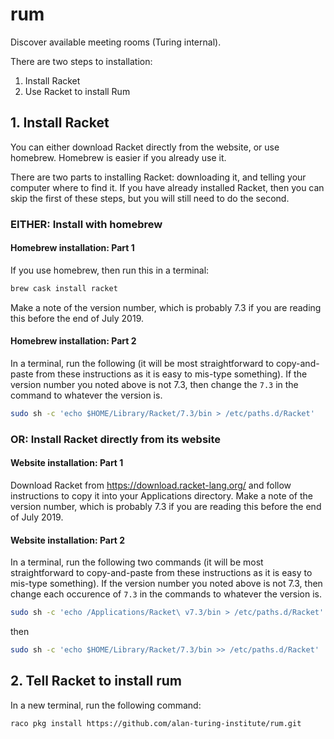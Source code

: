 # rum

Discover available meeting rooms (Turing internal).

There are two steps to installation:

1. Install Racket
2. Use Racket to install Rum

## 1. Install Racket

You can either download Racket directly from the website, or use
homebrew. Homebrew is easier if you already use it.

There are two parts to installing Racket: downloading it, and telling your
computer where to find it. If you have already installed Racket, then you can
skip the first of these steps, but you will still need to do the second.

### EITHER: Install with homebrew 

#### Homebrew installation: Part 1

If you use homebrew, then run this in a terminal: 
```sh
brew cask install racket
```

Make a note of the version number, which is probably 7.3 if you are reading this
before the end of July 2019.

#### Homebrew installation: Part 2

In a terminal, run the following (it will be most straightforward to
copy-and-paste from these instructions as it is easy to mis-type something). If
the version number you noted above is not 7.3, then change the `7.3` in the
command to whatever the version is.

```sh
sudo sh -c 'echo $HOME/Library/Racket/7.3/bin > /etc/paths.d/Racket'
```

### OR: Install Racket directly from its website

#### Website installation: Part 1

Download Racket from https://download.racket-lang.org/ and follow instructions
to copy it into your Applications directory. Make a note of the version number,
which is probably 7.3 if you are reading this before the end of July 2019.

#### Website installation: Part 2

In a terminal, run the following two commands (it will be most straightforward
to copy-and-paste from these instructions as it is easy to mis-type
something). If the version number you noted above is not 7.3, then change each
occurence of `7.3` in the commands to whatever the version is.

```sh
sudo sh -c 'echo /Applications/Racket\ v7.3/bin > /etc/paths.d/Racket'
```
then
```sh
sudo sh -c 'echo $HOME/Library/Racket/7.3/bin >> /etc/paths.d/Racket'
```


## 2. Tell Racket to install rum

In a new terminal, run the following command:

```sh
raco pkg install https://github.com/alan-turing-institute/rum.git
```


